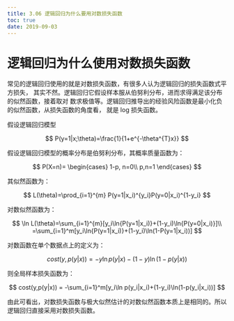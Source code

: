 ```yaml
---
title: 3.06 逻辑回归为什么要用对数损失函数
toc: true
date: 2019-09-03
---
```


# 逻辑回归为什么使用对数损失函数


常见的逻辑回归使用的就是对数损失函数，有很多人认为逻辑回归的损失函数式平方损失， 其实不然。逻辑回归它假设样本服从伯努利分布，进而求得满足该分布的似然函数，接着取对 数求极值等。逻辑回归推导出的经验风险函数是最小化负的似然函数，从损失函数的角度看， 就是 log 损失函数。


假设逻辑回归模型

$$
P(y=1|x;\theta)=\frac{1}{1+e^{-\theta^{T}x}}
$$

假设逻辑回归模型的概率分布是伯努利分布，其概率质量函数为：


$$
P(X=n)=
\begin{cases}
1-p, n=0\\
 p,n=1
\end{cases}
$$

其似然函数为：

$$
L(\theta)=\prod_{i=1}^{m}
P(y=1|x_i)^{y_i}P(y=0|x_i)^{1-y_i}
$$

对数似然函数为：

$$
\ln L(\theta)=\sum_{i=1}^{m}[y_i\ln{P(y=1|x_i)}+(1-y_i)\ln{P(y=0|x_i)}]\\
  =\sum_{i=1}^m[y_i\ln{P(y=1|x_i)}+(1-y_i)\ln(1-P(y=1|x_i))]
$$

对数函数在单个数据点上的定义为：

$$
cost(y,p(y|x))=-y\ln{p(y|x)-(1-y)\ln(1-p(y|x))}
$$

则全局样本损失函数为：

$$
cost(y,p(y|x)) = -\sum_{i=1}^m[y_i\ln p(y_i|x_i)+(1-y_i)\ln(1-p(y_i|x_i))]
$$

由此可看出，对数损失函数与极大似然估计的对数似然函数本质上是相同的。所以逻辑回归直接采用对数损失函数。
